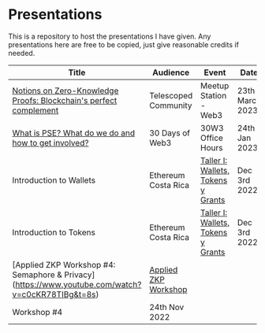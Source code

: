 # Presentations
This is a repository to host the presentations I have given. Any presentations here are free to be copied, just give reasonable credits if needed.

|     Title     |     Audience     |     Event     |     Date     |
|     -----     |     -------      |     --------  |      ------- |
|[Notions on Zero-Knowledge Proofs: Blockchain's perfect complement](https://www.youtube.com/watch?v=52f2lo4fhH8) | Telescoped Community | Meetup Station - Web3 | 23th March 2023 |  
|[What is PSE? What do we do and how to get involved?](https://docs.google.com/presentation/d/1_9dZS--ryGfcCDB2b1dP8X4T4iCcd1E6fPHTQjeoPIA/edit?usp=sharing) | 30 Days of Web3 | 30W3 Office Hours | 24th Jan 2023 |  
|Introduction to Wallets|Ethereum Costa Rica | [Taller I: Wallets, Tokens y Grants](https://www.meetup.com/ethereumcr/events/289942493/) | Dec 3rd 2022 |  
|Introduction to Tokens| Ethereum Costa Rica | [Taller I: Wallets, Tokens y Grants](https://www.meetup.com/ethereumcr/events/289942493/) | Dec 3rd 2022 |
|[Applied ZKP Workshop #4: Semaphore & Privacy] (https://www.youtube.com/watch?v=c0cKR78TIBg&t=8s)| [Applied ZKP Workshop](https://github.com/Poseidon-ZKP/Applied-ZKP-Workshop) |
Workshop #4 | 24th Nov 2022 |


